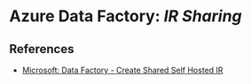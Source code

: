 # Azure Data Factory: _IR Sharing_

## References

- [Microsoft: Data Factory - Create Shared Self Hosted IR](https://learn.microsoft.com/en-us/azure/data-factory/create-shared-self-hosted-integration-runtime-powershell)
